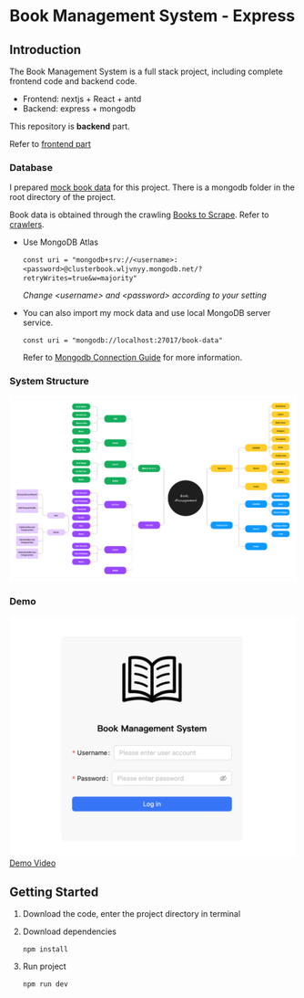 # Book Management System - Express

## Introduction

The Book Management System is a full stack project, including complete frontend code and backend code.

- Frontend: nextjs + React + antd
- Backend: express + mongodb

This repository is **backend** part.

Refer to [frontend part](https://github.com/nagasawalee/book-management-react)

### Database
I prepared [mock book data](https://apifox.com/apidoc/shared-567e8a7f-ce65-4c99-9924-97e44579d780) for this project. There is a mongodb folder in the root directory of the project.

Book data is obtained through the crawling [Books to Scrape](https://books.toscrape.com/). Refer to [crawlers](https://github.com/nagasawalee/crawler-book-list-demo).

- Use MongoDB Atlas
   ```shell
   const uri = "mongodb+srv://<username>:<password>@clusterbook.wljvnyy.mongodb.net/?retryWrites=true&w=majority"
   ```
   *Change &lt;username&gt; and &lt;password&gt; according to your setting*

- You can also import my mock data and use local MongoDB server service.
  ```shell
  const uri = "mongodb://localhost:27017/book-data"
  ```
  Refer to [Mongodb Connection Guide](https://www.mongodb.com/docs/drivers/go/current/fundamentals/connections/connection-guide/#connection-guide) for more information.

### System Structure
![](https://github.com/nagasawalee/book-management-react/blob/main/screenshot/Mind%20Map.png)

### Demo
![](https://github.com/nagasawalee/book-management-react/blob/main/screenshot/loginpage.png)
[Demo Video](https://github.com/nagasawalee/book-management-react/tree/main/screenshot)

## Getting Started
1. Download the code, enter the project directory in terminal

2. Download dependencies
   ```shell
   npm install
   ```

3. Run project
   ```shell
   npm run dev
   ```

